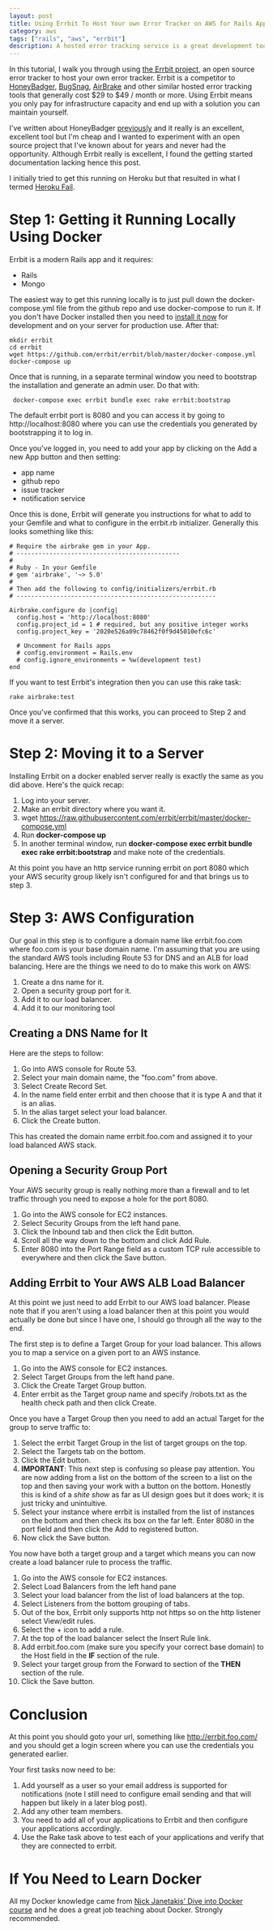 ```yaml
---
layout: post
title: Using Errbit To Host Your own Error Tracker on AWS for Rails Apps
category: aws
tags: ["rails", "aws", "errbit"]
description: A hosted error tracking service is a great development tool but at $29+ per month, they can be expensive if what you're building is just a side project.  Here I document how to install the Errbit project on an AWS instance using Docker.
---
```

In this tutorial, I walk you through using [the Errbit project](https://github.com/errbit/errbit), an open source error tracker to host your own error tracker.  Errbit is a competitor to [HoneyBadger](http://www.honeybadger.io), [BugSnag](http://www.bugsnagcom/), [AirBrake](http://www.airbrake.io) and other similar hosted error tracking tools that generally cost $29 to $49 / month or more.  Using Errbit means you only pay for infrastructure capacity and end up with a solution you can maintain yourself.

I've written about HoneyBadger [previously](http://fuzzyblog.io/blog/containers/2016/08/26/in-the-world-of-containers-honeybadger-will-reign-supreme-bye-bye-airbrake.html) and it really is an excellent, excellent tool but I'm cheap and I wanted to experiment with an open source project that I've known about for years and never had the opportunity.  Although Errbit really is excellent, I found the getting started documentation lacking hence this post.

I initially tried to get this running on Heroku but that resulted in what I termed [Heroku Fail](http://fuzzyblog.io/blog/fail/2017/08/08/utter-and-complete-heroku-fail.html).

# Step 1: Getting it Running Locally Using Docker

Errbit is a modern Rails app and it requires: 

* Rails
* Mongo

The easiest way to get this running locally is to just pull down the docker-compose.yml file from the github repo and use docker-compose to run it.  If you don't have Docker installed then you need to [install it now](http://www.docker.com/) for development and on your server for production use.  After that:

    mkdir errbit
    cd errbit
    wget https://github.com/errbit/errbit/blob/master/docker-compose.yml
    docker-compose up 

Once that is running, in a separate terminal window you need to bootstrap the installation and generate an admin user.  Do that with: 

     docker-compose exec errbit bundle exec rake errbit:bootstrap

The default errbit port is 8080 and you can access it by going to http://localhost:8080 where you can use the credentials you generated by bootstrapping it to log in.  

Once you've logged in, you need to add your app by clicking on the Add a new App button and then setting: 

* app name
* github repo
* issue tracker
* notification service

Once this is done, Errbit will generate you instructions for what to add to your Gemfile and what to configure in the errbit.rb initializer.  Generally this looks something like this:

    # Require the airbrake gem in your App.
    # ---------------------------------------------
    #
    # Ruby - In your Gemfile
    # gem 'airbrake', '~> 5.0'
    #
    # Then add the following to config/initializers/errbit.rb
    # -------------------------------------------------------

    Airbrake.configure do |config|
      config.host = 'http://localhost:8080'
      config.project_id = 1 # required, but any positive integer works
      config.project_key = '2020e526a09c78462f0f9d45010efc6c'

      # Uncomment for Rails apps
      # config.environment = Rails.env
      # config.ignore_environments = %w(development test)
    end

If you want to test Errbit's integration then you can use this rake task:

    rake airbrake:test
    
Once you've confirmed that this works, you can proceed to Step 2 and move it a server.

# Step 2: Moving it to a Server

Installing Errbit on a docker enabled server really is exactly the same as you did above.  Here's the quick recap:

1.  Log into your server.
2.  Make an errbit directory where you want it.
3.  wget https://raw.githubusercontent.com/errbit/errbit/master/docker-compose.yml
4.  Run **docker-compose up** 
5.  In another terminal window, run **docker-compose exec errbit bundle exec rake errbit:bootstrap** and make note of the credentials.

At this point you have an http service running errbit on port 8080 which your AWS security group likely isn't configured for and that brings us to step 3.

# Step 3: AWS Configuration

Our goal in this step is to configure a domain name like errbit.foo.com where foo.com is your base domain name.  I'm assuming that you are using the standard AWS tools including Route 53 for DNS and an ALB for load balancing.  Here are the things we need to do to make this work on AWS: 

1. Create a dns name for it.
2. Open a security group port for it.
3. Add it to our load balancer.
4. Add it to our monitoring tool

## Creating a DNS Name for It

Here are the steps to follow:

1.  Go into AWS console for Route 53.
2.  Select your main domain name, the "foo.com" from above.
3.  Select Create Record Set.
4.  In the name field enter errbit and then choose that it is type A and that it is an alias.
5.  In the alias target select your load balancer.
6.  Click the Create button.

This has created the domain name errbit.foo.com and assigned it to your load balanced AWS stack.  

## Opening a Security Group Port

Your AWS security group is really nothing more than a firewall and to let traffic through you need to expose a hole for the port 8080.

1.  Go into the AWS console for EC2 instances.
2.  Select Security Groups from the left hand pane.
3.  Click the Inbound tab and then click the Edit button.
4.  Scroll all the way down to the bottom and click Add Rule.
5.  Enter 8080 into the Port Range field as a custom TCP rule accessible to everywhere and then click the Save button.

## Adding Errbit to Your AWS ALB Load Balancer

At this point we just need to add Errbit to our AWS load balancer.  Please note that if you aren't using a load balancer then at this point you would actually be done but since I have one, I should go through all the way to the end.

The first step is to define a Target Group for your load balancer.  This allows you to map a service on a given port to an AWS instance.

1. Go into the AWS console for EC2 instances.
2. Select Target Groups from the left hand pane.
3. Click the Create Target Group button.
4. Enter errbit as the Target group name and specify /robots.txt as the health check path and then click Create.

Once you have a Target Group then you need to add an actual Target for the group to serve traffic to:

1.  Select the errbit Target Group in the list of target groups on the top.
2.  Select the Targets tab on the bottom.
3.  Click the Edit button.
4.  **IMPORTANT**: This next step is confusing so please pay attention.  You are now adding from a list on the bottom of the screen to a list on the top and then saving your work with a button on the bottom.  Honestly this is kind of a *shite show* as far as UI design goes but it does work; it is just tricky and unintuitive.
5.  Select your instance where errbit is installed from the list of instances on the bottom and then check its box on the far left.  Enter 8080 in the port field and then click the Add to registered button.  
6.  Now click the Save button.

You now have both a target group and a target which means you can now create a load balancer rule to process the traffic.

1.  Go into the AWS console for EC2 instances.
2.  Select Load Balancers from the left hand pane
3.  Select your load balancer from the list of load balancers at the top.
4.  Select Listeners from the bottom grouping of tabs.
5.  Out of the box, Errbit only supports http not https so on the http listener select View/edit rules.
6.  Select the + icon to add a rule.
7.  At the top of the load balancer select the Insert Rule link.
8.  Add errbit.foo.com (make sure you specify your correct base domain) to the Host field in the **IF** section of the rule.
9.  Select your target group from the Forward to section of the **THEN** section of the rule.
10. Click the Save button.

# Conclusion

At this point you should goto your url, something like http://errbit.foo.com/ and you should get a login screen where you can use the credentials you generated earlier.

Your first tasks now need to be:

1.  Add yourself as a user so your email address is supported for notifications (note I still need to configure email sending and that will happen but likely in a later blog post).
2.  Add any other team members.
3.  You need to add all of your applications to Errbit and then configure your applications accordingly.
4. Use the Rake task above to test each of your applications and verify that they are connected to errbit.

# If You Need to Learn Docker

All my Docker knowledge came from [Nick Janetakis' Dive into Docker course](https://diveintodocker.com/) and he does a great job teaching about Docker.  Strongly recommended.